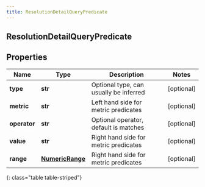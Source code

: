 ```yaml
---
title: ResolutionDetailQueryPredicate
---
```

## ResolutionDetailQueryPredicate

## Properties

|Name | Type | Description | Notes|
|------------ | ------------- | ------------- | -------------|
| **type** | **str** | Optional type, can usually be inferred | [optional] |
| **metric** | **str** | Left hand side for metric predicates | [optional] |
| **operator** | **str** | Optional operator, default is matches | [optional] |
| **value** | **str** | Right hand side for metric predicates | [optional] |
| **range** | [**NumericRange**](NumericRange.html) | Right hand side for metric predicates | [optional] |
{: class="table table-striped"}



